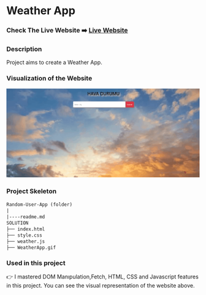 # Weather App

### Check The Live Website ➡️ [Live Website](https://weather-project-mirayengin.vercel.app//)

### Description

Project aims to create a Weather App.

### Visualization of the Website

![image](./WeatherApp.gif)

### Project Skeleton

```
Random-User-App (folder)
|
|----readme.md
SOLUTION
├── index.html
├── style.css
├── weather.js
├── WeatherApp.gif

```

### Used in this project

👉 I mastered DOM Manıpulation,Fetch, HTML, CSS and Javascript features in this project. You can see the visual representation of the website above.
